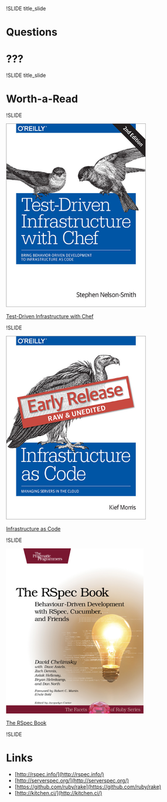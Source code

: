 !SLIDE title_slide

# Questions

# ???

!SLIDE title_slide

# Worth-a-Read



!SLIDE

<img src="test-driven-chef.jpg" height="500px">

[Test-Driven Infrastructure with Chef](http://shop.oreilly.com/product/0636920030973.do)



!SLIDE

<img src="infrastructure-as-code.jpg" height="500px">

[Infrastructure as Code](http://shop.oreilly.com/product/0636920039297.do)



!SLIDE

<img src="rspec.jpg" height="450px">

[The RSpec Book](https://pragprog.com/book/achbd/the-rspec-book)



!SLIDE

# Links

* [http://rspec.info/](http://rspec.info/)
* [http://serverspec.org/](http://serverspec.org/)
* [https://github.com/ruby/rake](https://github.com/ruby/rake)
* [http://kitchen.ci/](http://kitchen.ci/)